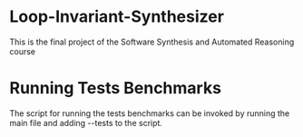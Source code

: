 # Loop-Invariant-Synthesizer
This is the final project of the Software Synthesis and Automated Reasoning course

# Running Tests Benchmarks

The script for running the tests benchmarks can be invoked by running the main file and adding --tests to the script.

<!--stackedit_data:
eyJoaXN0b3J5IjpbLTE1NDg2MDU4NjRdfQ==
-->
